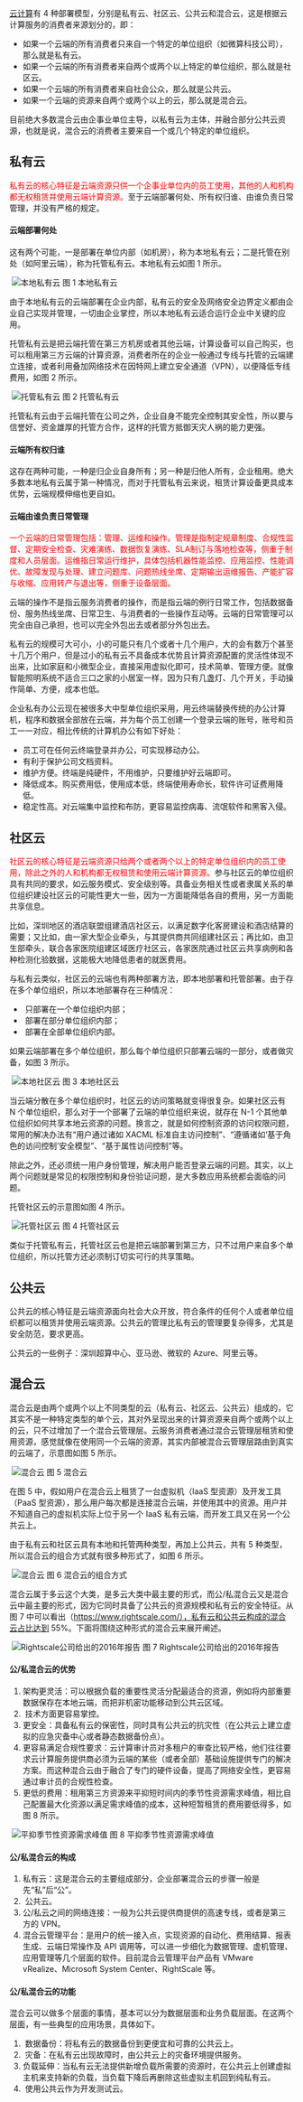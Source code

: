 [云计算](http://c.biancheng.net/cloud_computing/)有 4 种部署模型，分别是私有云、社区云、公共云和混合云，这是根据云计算服务的消费者来源划分的，即：



- 如果一个云端的所有消费者只来自一个特定的单位组织（如微算科技公司），那么就是私有云。
- 如果一个云端的所有消费者来自两个或两个以上特定的单位组织，那么就是社区云。
- 如果一个云端的所有消费者来自社会公众，那么就是公共云。
- 如果一个云端的资源来自两个或两个以上的云，那么就是混合云。


 目前绝大多数混合云由企事业单位主导，以私有云为主体，并融合部分公共云资源，也就是说，混合云的消费者主要来自一个或几个特定的单位组织。



##   私有云

<font color='red'>私有云的核心特征是云端资源只供一个企事业单位内的员工使用，其他的人和机构都无权租赁并使用云端计算资源。</font>至于云端部署何处、所有权归谁、由谁负责日常管理，并没有严格的规定。

#### 	云端部署何处

这有两个可能，一是部署在单位内部（如机房），称为本地私有云；二是托管在别处（如阿里云端），称为托管私有云。本地私有云如图 1 所示。

​	![本地私有云](http://c.biancheng.net/uploads/allimg/190528/5-1Z52Q02139428.jpg)
 图 1 本地私有云


 由于本地私有云的云端部署在企业内部，私有云的安全及网络安全边界定义都由企业自己实现并管理，一切由企业掌控，所以本地私有云适合运行企业中关键的应用。

 托管私有云是把云端托管在第三方机房或者其他云端，计算设备可以自己购买，也可以租用第三方云端的计算资源，消费者所在的企业一般通过专线与托管的云端建立连接，或者利用叠加网络技术在因特网上建立安全通道（VPN），以便降低专线费用，如图 2 所示。

​	![托管私有云](http://c.biancheng.net/uploads/allimg/190528/5-1Z52Q02239D8.jpg)
 图 2 托管私有云


 托管私有云由于云端托管在公司之外，企业自身不能完全控制其安全性，所以要与信誉好、资金雄厚的托管方合作，这样的托管方抵御天灾人祸的能力更强。

#### 	云端所有权归谁

这存在两种可能，一种是归企业自身所有；另一种是归他人所有，企业租用。绝大多数本地私有云属于第一种情况，而对于托管私有云来说，租赁计算设备更具成本优势，云端规模伸缩也更自如。

#### 	云端由谁负责日常管理

<font color='red'>一个云端的日常管理包括：管理、运维和操作。管理是指制定规章制度、合规性监督、定期安全检查、灾难演练、数据恢复演练、SLA制订与落地检查等，侧重于制度和人员层面。运维指日常运行维护，具体包括机器性能监控、应用监控、性能调优、故障发现与处理、建立问题库、问题热线坐席、定期输出运维报告、产能扩容与收缩、应用转产与退出等，侧重于设备层面。</font>

 云端的操作不是指云服务消费者的操作，而是指云端的例行日常工作，包括数据备份、服务热线坐席、日常卫生、与消费者的一些操作互动等。云端的日常管理可以完全由自己承担，也可以完全外包出去或者部分外包出去。

 私有云的规模可大可小，小的可能只有几个或者十几个用户，大的会有数万个甚至十几万个用户，但是过小的私有云不具备成本优势且计算资源配置的灵活性体现不出来，比如家庭和小微型企业，直接采用虚拟化即可，技术简单、管理方便。就像智能照明系统不适合三口之家的小居室一样，因为只有几盏灯、几个开关，手动操作简单、方便，成本也低。

 企业私有办公云现在被很多大中型单位组织采用，用云终端替换传统的办公计算机，程序和数据全部放在云端，并为每个员工创建一个登录云端的账号，账号和员工一一对应，相比传统的计算机办公有如下好处：

- 员工可在任何云终端登录并办公，可实现移动办公。
- 有利于保护公司文档资料。
- 维护方便。终端是纯硬件，不用维护，只要维护好云端即可。
- 降低成本。购买费用低，使用成本低，终端使用寿命长，软件许可证费用降低。
- 稳定性高。对云端集中监控和布防，更容易监控病毒、流氓软件和黑客入侵。



## 	社区云

<font color='red'>社区云的核心特征是云端资源只给两个或者两个以上的特定单位组织内的员工使用，除此之外的人和机构都无权租赁和使用云端计算资源。</font>参与社区云的单位组织具有共同的要求，如云服务模式、安全级别等。具备业务相关性或者隶属关系的单位组织建设社区云的可能性更大一些，因为一方面能降低各自的费用，另一方面能共享信息。

 比如，深圳地区的酒店联盟组建酒店社区云，以满足数字化客房建设和酒店结算的需要；又比如，由一家大型企业牵头，与其提供商共同组建社区云；再比如，由卫生部牵头，联合各家医院组建区域医疗社区云，各家医院通过社区云共享病例和各种检测化验数据，这能极大地降低患者的就医费用。

 与私有云类似，社区云的云端也有两种部署方法，即本地部署和托管部署。由于存在多个单位组织，所以本地部署存在三种情况：

- ​		只部署在一个单位组织内部；
- ​		部署在部分单位组织内部；
- ​		部署在全部单位组织内部。


 如果云端部署在多个单位组织，那么每个单位组织只部署云端的一部分，或者做灾备，如图 3 所示。

​	![本地社区云](http://c.biancheng.net/uploads/allimg/190528/5-1Z52Q02409163.jpg)
 图 3 本地社区云


 当云端分散在多个单位组织时，社区云的访问策略就变得很复杂。如果社区云有 N 个单位组织，那么对于一个部署了云端的单位组织来说，就存在 N-1  个其他单位组织如何共享本地云资源的问题。换言之，就是如何控制资源的访问权限问题，常用的解决办法有“用户通过诸如 XACML  标准自主访问控制”、“遵循诸如‘基于角色的访问控制’安全模型”、“基于属性访问控制”等。

 除此之外，还必须统一用户身份管理，解决用户能否登录云端的问题。其实，以上两个问题就是常见的权限控制和身份验证问题，是大多数应用系统都会面临的问题。

 托管社区云的示意图如图 4 所示。

​	![托管社区云](http://c.biancheng.net/uploads/allimg/190528/5-1Z52Q02544113.jpg)
 图 4 托管社区云


 类似于托管私有云，托管社区云也是把云端部署到第三方，只不过用户来自多个单位组织，所以托管方还必须制订切实可行的共享策略。



## 	公共云

公共云的核心特征是云端资源面向社会大众开放，符合条件的任何个人或者单位组织都可以租赁并使用云端资源。公共云的管理比私有云的管理要复杂得多，尤其是安全防范，要求更高。

 公共云的一些例子：深圳超算中心、亚马逊、微软的 Azure、阿里云等。

## 	混合云

混合云是由两个或两个以上不同类型的云（私有云、社区云、公共云）组成的，它其实不是一种特定类型的单个云，其对外呈现出来的计算资源来自两个或两个以上的云，只不过增加了一个混合云管理层。云服务消费者通过混合云管理层租赁和使用资源，感觉就像在使用同一个云端的资源，其实内部被混合云管理层路由到真实的云端了，示意图如图 5 所示。

​	![混合云](http://c.biancheng.net/uploads/allimg/190524/5-1Z524131321A1.jpg)
 图 5 混合云


 在图 5 中，假如用户在混合云上租赁了一台虚拟机（IaaS 型资源）及开发工具（PaaS 型资源），那么用户每次都是连接混合云端，并使用其中的资源。用户并不知道自己的虚拟机实际上位于另一个 IaaS 私有云端，而开发工具又在另一个公共云上。

 由于私有云和社区云具有本地和托管两种类型，再加上公共云，共有 5 种类型，所以混合云的组合方式就有很多种形式了，如图 6 所示。

​	![混合云](http://c.biancheng.net/uploads/allimg/190528/5-1Z52Q02645596.jpg)
 图 6 混合云的组合方式


 混合云属于多云这个大类，是多云大类中最主要的形式，而公/私混合云又是混合云中最主要的形式，因为它同时具备了公共云的资源规模和私有云的安全特征。从图 7 中可以看出（https://www.rightscale.com/），私有云和公共云构成的混合云占比达到  55%。下面将围绕这种形式的混合云来展开阐述。

​	![Rightscale公司给出的2016年报告](http://c.biancheng.net/uploads/allimg/190528/5-1Z52Q02QY91.jpg)
 图 7 Rightscale公司给出的2016年报告

#### 	公/私混合云的优势

1. ​		架构更灵活：可以根据负载的重要性灵活分配最适合的资源，例如将内部重要数据保存在本地云端，而把非机密功能移动到公共云区域。
2. ​		技术方面更容易掌控。
3. ​		更安全：具备私有云的保密性，同时具有公共云的抗灾性（在公共云上建立虚拟的应急灾备中心或者静态数据备份点）。
4. ​		更容易满足合规性要求：云计算审计员对多租户的审查比较严格，他们往往要求云计算服务提供商必须为云端的某些（或者全部）基础设施提供专门的解决方案。而这种混合云由于融合了专门的硬件设备，提高了网络安全性，更容易通过审计员的合规性检查。
5. ​		更低的费用：租用第三方资源来平抑短时间内的季节性资源需求峰值，相比自己配置最大化资源以满足需求峰值的成本，这种短暂租赁的费用要低得多，如图 8 所示。

​	![平抑季节性资源需求峰值](http://c.biancheng.net/uploads/allimg/190528/5-1Z52Q02921X5.jpg)
 图 8 平抑季节性资源需求峰值

#### 	公/私混合云的构成

1. ​		私有云：这是混合云的主要组成部分，企业部署混合云的步骤一般是先“私”后“公”。
2. ​		公共云。
3. ​		公/私云之间的网络连接：一般为公共云提供商提供的高速专线，或者是第三方的 VPN。
4. ​		混合云管理平台：是用户的统一接入点，实现资源的自动化、费用结算、报表生成、云端日常操作及 API  调用等，可以进一步细化为数据管理、虚机管理、应用管理等几个层面的软件。目前混合云管理平台产品有 VMware  vRealize、Microsoft System Center、RightScale 等。

#### 	公/私混合云的功能

混合云可以做多个层面的事情，基本可以分为数据层面和业务负载层面。在这两个层面，有一些典型的应用场景，具体如下。

1. ​		数据备份：将私有云的数据备份到更便宜和可靠的公共云上。
2. ​		灾备：在私有云出现故障时，由公共云上的灾备环境提供服务。
3. ​		负载延伸：当私有云无法提供新增负载所需要的资源时，在公共云上创建虚拟主机来支持新的负载，当负载下降后再删除这些虚拟主机回到纯私有云。
4. ​		使用公共云作为开发测试云。